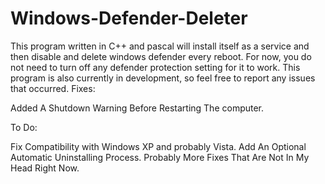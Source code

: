 # Windows-Defender-Deleter
This program written in C++ and pascal will install itself as a service and then disable and delete windows defender every reboot. For now, you do not need to turn off any defender protection setting for it to work. This program is also currently in development, so feel free to report any issues that occurred.
Fixes:


Added A Shutdown Warning Before Restarting The computer.

To Do:

Fix Compatibility with Windows XP and probably Vista.
Add An Optional Automatic Uninstalling Process.
Probably More Fixes That Are Not In My Head Right Now.
